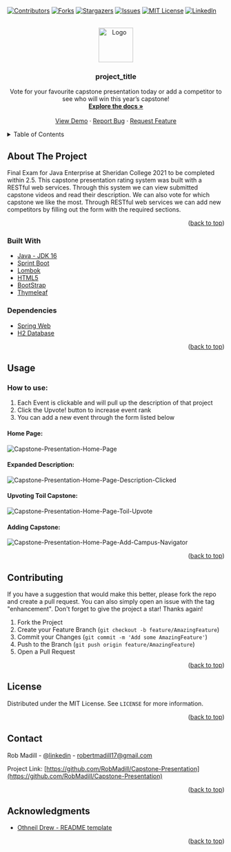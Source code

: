 <div id="top"></div>

<!-- PROJECT SHIELDS -->
[![Contributors][contributors-shield]][contributors-url]
[![Forks][forks-shield]][forks-url]
[![Stargazers][stars-shield]][stars-url]
[![Issues][issues-shield]][issues-url]
[![MIT License][license-shield]][license-url]
[![LinkedIn][linkedin-shield]][linkedin-url]


<!-- PROJECT LOGO -->
<br />
<div align="center">
  <a href="https://github.com/RobMadill/Capstone-Presentation">
    <img src="https://user-images.githubusercontent.com/19481324/158642612-e676c8ff-6e5f-40b7-9539-f7f95d419034.png" alt="Logo" width="80" height="80">
  </a>

<h3 align="center">project_title</h3>

  <p align="center">
    Vote for your favourite capstone presentation today or add a competitor to see who will win this year’s capstone!
    <br />
    <a href="https://github.com/RobMadill/Capstone-Presentation"><strong>Explore the docs »</strong></a>
    <br />
    <br />
    <a href="https://github.com/RobMadill/Capstone-Presentation">View Demo</a>
    ·
    <a href="https://github.com/RobMadill/Capstone-Presentation/issues">Report Bug</a>
    ·
    <a href="https://github.com/RobMadill/Capstone-Presentation/issues">Request Feature</a>
  </p>
</div>


<!-- TABLE OF CONTENTS -->
<details>
  <summary>Table of Contents</summary>
  <ol>
    <li>
      <a href="#about-the-project">About The Project</a>
      <ul>
        <li><a href="#built-with">Built With</a></li>
      </ul>
    </li>
    <li>
     <a href="#usage">Usage</a>
     <ul>
      <li><a href="#how-to-use">How to use:</a></li>
     </ul>
   </li>
    <li><a href="#contributing">Contributing</a></li>
    <li><a href="#license">License</a></li>
    <li><a href="#contact">Contact</a></li>
    <li><a href="#acknowledgments">Acknowledgments</a></li>
  </ol>
</details>


<!-- ABOUT THE PROJECT -->
## About The Project

Final Exam for Java Enterprise at Sheridan College 2021 to be completed within 2.5. This capstone presentation rating system was built with a RESTful web services. Through this system we can view submitted capstone videos and read their description. We can also vote for which capstone we like the most. Through RESTful web services we can add new competitors by filling out the form with the required sections.

<p align="right">(<a href="#top">back to top</a>)</p>


### Built With

* [Java - JDK 16](https://openjdk.java.net/)
* [Sprint Boot](https://spring.io/projects/spring-boot)
* [Lombok](https://projectlombok.org/download)
* [HTML5](https://angular.io/)
* [BootStrap](https://getbootstrap.com/)
* [Thymeleaf](https://www.thymeleaf.org/)

### Dependencies
* [Spring Web](https://spring.io/)
* [H2 Database](https://www.h2database.com/html/main.html)


<p align="right">(<a href="#top">back to top</a>)</p>


<!-- USAGE EXAMPLES -->
## Usage

### How to use:
1. Each Event is clickable and will pull up the description of that project
2. Click the Upvote! button to increase event rank
3. You can add a new event through the form listed below

#### Home Page:
![Capstone-Presentation-Home-Page](https://user-images.githubusercontent.com/19481324/156096424-83f71541-60dd-4f3c-9483-38b955a46f68.png)

#### Expanded Description:
![Capstone-Presentation-Home-Page-Description-Clicked](https://user-images.githubusercontent.com/19481324/156096604-2f92d508-ecea-4403-bbcb-980ebb37c128.png)

#### Upvoting Toil Capstone:
![Capstone-Presentation-Home-Page-Toil-Upvote](https://user-images.githubusercontent.com/19481324/156096658-614ae2e0-3e9a-4b68-9f58-249f099a041e.png)

#### Adding Capstone:
![Capstone-Presentation-Home-Page-Add-Campus-Navigator](https://user-images.githubusercontent.com/19481324/156096728-dcc346ab-3904-4ec9-b477-4c52d52f64c7.png)

<p align="right">(<a href="#top">back to top</a>)</p>


<!-- CONTRIBUTING -->
## Contributing

If you have a suggestion that would make this better, please fork the repo and create a pull request. You can also simply open an issue with the tag "enhancement".
Don't forget to give the project a star! Thanks again!

1. Fork the Project
2. Create your Feature Branch (`git checkout -b feature/AmazingFeature`)
3. Commit your Changes (`git commit -m 'Add some AmazingFeature'`)
4. Push to the Branch (`git push origin feature/AmazingFeature`)
5. Open a Pull Request

<p align="right">(<a href="#top">back to top</a>)</p>



<!-- LICENSE -->
## License

Distributed under the MIT License. See `LICENSE` for more information.

<p align="right">(<a href="#top">back to top</a>)</p>



<!-- CONTACT -->
## Contact

Rob Madill - [@linkedin](https://www.linkedin.com/in/robert-madill/) - robertmadill17@gmail.com

Project Link: [https://github.com/RobMadill/Capstone-Presentation](https://github.com/RobMadill/Capstone-Presentation)

<p align="right">(<a href="#top">back to top</a>)</p>



<!-- ACKNOWLEDGMENTS -->
## Acknowledgments

* [Othneil Drew - README template](https://github.com/othneildrew/Best-README-Template)

<p align="right">(<a href="#top">back to top</a>)</p>



<!-- MARKDOWN LINKS & IMAGES -->
[contributors-shield]: https://img.shields.io/github/contributors/RobMadill/Capstone-Presentation.svg?style=for-the-badge
[contributors-url]: https://github.com/RobMadill/Capstone-Presentation/graphs/contributors
[forks-shield]: https://img.shields.io/github/forks/RobMadill/Capstone-Presentation.svg?style=for-the-badge
[forks-url]: https://github.com/RobMadill/Capstone-Presentation/network/members
[stars-shield]: https://img.shields.io/github/stars/RobMadill/Capstone-Presentation.svg?style=for-the-badge
[stars-url]: https://github.com/RobMadill/Capstone-Presentation/stargazers
[issues-shield]: https://img.shields.io/github/issues/RobMadill/Capstone-Presentation.svg?style=for-the-badge
[issues-url]: https://github.com/RobMadill/Capstone-Presentation/issues
[license-shield]: https://img.shields.io/github/license/RobMadill/Capstone-Presentation.svg?style=for-the-badge
[license-url]: https://github.com/RobMadill/Capstone-Presentation/blob/master/LICENSE.txt
[linkedin-shield]: https://img.shields.io/badge/-LinkedIn-black.svg?style=for-the-badge&logo=linkedin&colorB=555
[linkedin-url]: https://www.linkedin.com/in/robert-madill/
